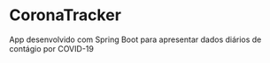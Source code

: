 # CoronaTracker
App desenvolvido com Spring Boot para apresentar dados diários de contágio por COVID-19
